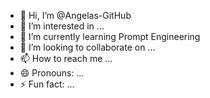 - 👋 Hi, I’m @Angelas-GitHub
- 👀 I’m interested in ...
- 🌱 I’m currently learning Prompt Engineering
- 💞️ I’m looking to collaborate on ...
- 📫 How to reach me ...
- 😄 Pronouns: ...
- ⚡ Fun fact: ...

<!---
Angelas-GitHub/Angelas-GitHub is a ✨ special ✨ repository because its `README.md` (this file) appears on your GitHub profile.
You can click the Preview link to take a look at your changes.
--->
